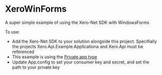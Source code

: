 # XeroWinForms
A super simple example of using the Xero-Net SDK with WindowsForms

To use:
- Add the Xero-Net SDK to your solution alongside this project. Specifially the projects Xero.Api.Example.Applicationa and Xero.Api must be referenced
- This example is using the [Private app type](https://developer.xero.com/documentation/auth-and-limits/private-applications)
- Update App.config to set your consumer key and secret, and set the path to your private key

